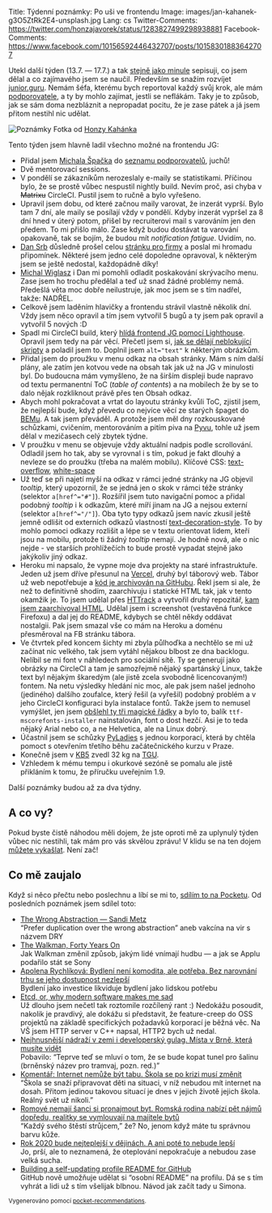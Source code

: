 Title: Týdenní poznámky: Po uši ve frontendu
Image: images/jan-kahanek-g3O5ZtRk2E4-unsplash.jpg
Lang: cs
Twitter-Comments: https://twitter.com/honzajavorek/status/1283827499298938881
Facebook-Comments: https://www.facebook.com/10156592446432707/posts/10158301883642707


Utekl další týden (13.7. — 17.7.) a tak [stejně jako minule]({filename}/2020-07-10_tydenni-poznamky-novy-cenik-menu-vizitky.md) sepisuji, co jsem dělal a co zajímavého jsem se naučil. Především se snažím rozvíjet [junior.guru](https://junior.guru/). Nemám šéfa, kterému bych reportoval každý svůj krok, ale mám [podporovatele](https://junior.guru/donate/), a ty by mohlo zajímat, jestli se neflákám. Taky je to způsob, jak se sám doma nezbláznit a nepropadat pocitu, že je zase pátek a já jsem přitom nestihl nic udělat.

![Poznámky]({static}/images/jan-kahanek-g3O5ZtRk2E4-unsplash.jpg)
Fotka od [Honzy Kahánka](https://unsplash.com/@honza_kahanek)


Tento týden jsem hlavně ladil všechno možné na frontendu JG:

- Přidal jsem [Michala Špačka](https://www.michalspacek.cz/) do [seznamu podporovatelů](https://junior.guru/donate/#sponsors), juchů!
- Dvě mentorovací sessions.
- V pondělí se zákazníkům nerozeslaly e-maily se statistikami. Příčinou bylo, že se prostě vůbec nespustil nightly build. Nevím proč, asi chyba v ~~Matrixu~~ CircleCI. Pustil jsem to ručně a bylo vyřešeno.
- Upravil jsem dobu, od které začnou maily varovat, že inzerát vyprší. Bylo tam 7 dní, ale maily se posílají vždy v pondělí. Kdyby inzerát vypršel za 8 dní hned v úterý potom, přišel by recruiterovi mail s varováním jen den předem. To mi přišlo málo. Zase když budou dostávat ta varování opakovaně, tak se bojím, že budou mít _notification fatigue_. Uvidím, no.
- [Dan Srb](https://coreskill.tech/) důsledně prošel celou [stránku pro firmy](https://junior.guru/hire-juniors/) a poslal mi hromadu připomínek. Některé jsem jedno celé dopoledne opravoval, k některým jsem se ještě nedostal, každopádně díky!
- [Michal Wiglasz](https://twitter.com/kacer/status/1281662611352887302) i Dan mi pomohli odladit poskakování skrývacího menu. Zase jsem ho trochu předělal a teď už snad žádné problémy nemá. Předešlá věta moc dobře neilustruje, jak moc jsem se s tím nadřel, takže: NADŘEL.
- Celkově jsem laděním hlavičky a frontendu strávil vlastně několik dní. Vždy jsem něco opravil a tím jsem vytvořil 5 bugů a ty jsem pak opravil a vytvořil 5 nových :D
- Spadl mi CircleCI build, který [hlídá frontend JG pomocí Lighthouse]({filename}/2020-05-11_monitoring-performance-with-lighthouse-and-circleci.md). Opravil jsem tedy na pár věcí. Přečetl jsem si, [jak se dělají neblokující skripty](https://www.vzhurudolu.cz/prirucka/html-script) a poladil jsem to. Doplnil jsem `alt="text"` k některým obrázkům.
- Přidal jsem do proužku v menu odkaz na obsah stránky. Mám s ním další plány, ale zatím jen kotvou vede na obsah tak jak už na JG v minulosti byl. Do budoucna mám vymyšleno, že na širším displeji bude napravo od textu permanentní ToC (_table of contents_) a na mobilech že by se to dalo nějak rozkliknout právě přes ten Obsah odkaz.
- Abych mohl pokračovat a vrtat do layoutu stránky kvůli ToC, zjistil jsem, že nejlepší bude, když převedu co nejvíce věcí ze starých špaget do [BEMu](https://www.vzhurudolu.cz/prirucka/bem). A tak jsem převáděl. A protože jsem měl dny rozkouskované schůzkami, cvičením, mentorováním a pitím piva na [Pyvu](https://pyvo.cz/praha-pyvo/), tohle už jsem dělal v mezičasech celý zbytek týdne.
- V proužku v menu se objevuje vždy aktuální nadpis podle scrollování. Odladil jsem ho tak, aby se vyrovnal i s tím, pokud je fakt dlouhý a nevleze se do proužku (třeba na malém mobilu). Klíčové CSS: [text-overflow](https://developer.mozilla.org/en-US/docs/Web/CSS/text-overflow), [white-space](https://developer.mozilla.org/en-US/docs/Web/CSS/white-space)
- Už teď se při najetí myší na odkaz v rámci jedné stránky na JG objevil _tooltip_, který upozornil, že se jedná jen o skok v rámci téže stránky (selektor `a[href^="#"]`). Rozšířil jsem tuto navigační pomoc a přidal podobný _tooltip_ i k odkazům, které míří jinam na JG a nejsou externí (selektor `a[href^="/"]`). Oba tyto typy odkazů jsem navíc zkusil ještě jemně odlišit od externích odkazů vlastností [text-decoration-style](https://developer.mozilla.org/en-US/docs/Web/CSS/text-decoration-style). To by mohlo pomoci odkazy rozlišit a lépe se v textu orientovat lidem, kteří jsou na mobilu, protože ti žádný _tooltip_ nemají. Je hodně nová, ale o nic nejde - ve starších prohlížečích to bude prostě vypadat stejně jako jakýkoliv jiný odkaz.
- Heroku mi napsalo, že vypne moje dva projekty na staré infrastruktuře. Jeden už jsem dříve přesunul na [Vercel](https://vercel.com/), druhý byl táborový web. Tábor už web nepotřebuje a [kód je archivován na GitHubu](https://github.com/taborprekvapeni/taborprekvapeni.cz). Řekl jsem si ale, že než to definitivně shodím, zaarchivuju i statické HTML tak, jak v tento okamžik je. To jsem udělal přes [HTTrack](https://www.httrack.com/) a vytvořil druhý repozitář, [kam jsem zaarchivoval HTML](https://github.com/taborprekvapeni/taborprekvapeni.cz-static). Udělal jsem i screenshot (vestavěná funkce Firefoxu) a dal jej do README, kdybych se chtěl někdy oddávat nostalgii. Pak jsem smazal vše co mám na Heroku a doménu přesměroval na FB stránku tábora.
- Ve čtvrtek před koncem šichty mi zbyla půlhoďka a nechtělo se mi už začínat nic velkého, tak jsem vytáhl nějakou blbost ze dna backlogu. Nelíbil se mi font v náhledech pro sociální sítě. Ty se generují jako obrázky na CircleCI a tam je samozřejmě nějaký spartánský Linux, takže text byl nějakým škaredým (ale jistě zcela svobodně licencovaným!) fontem. Na netu výsledky hledání nic moc, ale pak jsem našel jednoho (jediného) dalšího zoufalce, který řešil (a vyřešil) podobný problém a v jeho CircleCI konfiguraci byla instalace fontů. Takže jsem to nemusel vymýšlet, jen jsem [obšlehl ty tři magické řádky](https://github.com/honzajavorek/junior.guru/commit/1d024b969a3f7cc1b059973c111b055153a721a1) a bylo to, balík `ttf-mscorefonts-installer` nainstalován, font o dost hezčí. Asi je to teda nějaký Arial nebo co, a ne Helvetica, ale na Linux dobrý.
- Účastnil jsem se schůzky [PyLadies](https://pyladies.cz/) s jednou korporací, která by chtěla pomoct s otevřením třetího běhu začátečnického kurzu v Praze.
- Konečně jsem v [KB5](https://www.kb5.cz/) zvedl 32 kg na [TGU](https://duckduckgo.com/?t=ffab&q=turkish+get+up&iax=images&ia=images).
- Vzhledem k mému tempu i okurkové sezóně se pomalu ale jistě přikláním k tomu, že příručku uveřejním 1.9.

Další poznámky budou až za dva týdny.


## A co vy?

Pokud byste čistě náhodou měli dojem, že jste oproti mě za uplynulý týden vůbec nic nestihli, tak mám pro vás skvělou zprávu! V klidu se na ten dojem [můžete vykašlat]({filename}/2020-06-04_neni-to-zavod.md). Není zač!


## Co mě zaujalo

Když si něco přečtu nebo poslechnu a líbí se mi to, [sdílím to na Pocketu](https://getpocket.com/@honzajavorek). Od posledních poznámek jsem sdílel toto:

- [The Wrong Abstraction — Sandi Metz](https://getpocket.com/redirect?&url=https%3A%2F%2Fwww.sandimetz.com%2Fblog%2F2016%2F1%2F20%2Fthe-wrong-abstraction&h=ff8cd670b060982729fe25a5cf29eeb94b6587a2acac17fb94f6012136dddb66)<br>“Prefer duplication over the wrong abstraction” aneb vakcína na vir s názvem DRY
- [The Walkman, Forty Years On](https://getpocket.com/redirect?&url=https%3A%2F%2Fwww.newyorker.com%2Fculture%2Fcultural-comment%2Fthe-walkman-forty-years-on&h=603a266d392c1848aa9cc8d025d0d8dea41446adfb1ced8bb54aaf4d3d3aaa6b)<br>Jak Walkman změnil způsob, jakým lidé vnímají hudbu — a jak se Applu podařilo stát se Sony
- [Apolena Rychlíková: Bydlení není komodita, ale potřeba. Bez narovnání trhu se jeho dostupnost nezlepší](https://getpocket.com/redirect?&url=https%3A%2F%2Ft.co%2FCTkvLndfY3%3Fssr%3Dtrue&h=9fb1ad4746f951abb5df893ae98aa55f09f3d18675e280fd8dde626ede1191a7)<br>Bydlení jako investice likviduje bydlení jako lidskou potřebu
- [Etcd, or, why modern software makes me sad](https://getpocket.com/redirect?&url=https%3A%2F%2Fwww.roguelazer.com%2F2020%2F07%2Fetcd-or-why-modern-software-makes-me-sad%2F&h=1561bc0afbf23f987c49409c510f37accd2a363284df6405ec162a48aab6f985)<br>Už dlouho jsem nečetl tak roztomile rozčílený rant :) Nedokážu posoudit, nakolik je pravdivý, ale dokážu si představit, že feature-creep do OSS projektů na základě specifických požadavků korporací je běžná věc. Na VŠ jsem HTTP server v C++ napsal, HTTP2 bych už nedal.
- [Nejhnusnější nádraží v zemi i developerský gulag. Místa v Brně, která musíte vidět](https://getpocket.com/redirect?&url=https%3A%2F%2Fmagazin.aktualne.cz%2Fcestovani%2Fjsou-mesta-ktera-jsou-zajimava-vsim-a-pak-je-brno-novy-pruvo%2Fr%7E4621042ac4e611ea8972ac1f6b220ee8%2F%3Futm_term%3DAutofeed%26utm_medium%3DSocial%26utm_source%3DTwitter%23Echobox%3D1594786106&h=f650a7658df2c66a2d4d7ea36a2f0548cd4dfb5df5a1b36f6632322cc41a6f00)<br>Pobavilo: “Teprve teď se mluví o tom, že se bude kopat tunel pro šalinu (brněnský název pro tramvaj, pozn. red.)”
- [Komentář: Internet nemůže být tabu. Škola se po krizi musí změnit](https://getpocket.com/redirect?&url=https%3A%2F%2Fwww.seznamzpravy.cz%2Fclanek%2Fkomentar-internet-nemuze-byt-tabu-skola-se-po-krizi-musi-zmenit-112615&h=8ce8ed02958ad879c8993a20aca7092ae37ed2fa5e033fb9f93042dcc1b41c19)<br>“Škola se snaží připravovat děti na situaci, v níž nebudou mít internet na dosah. Přitom jedinou takovou situací je dnes v jejich životě jejich škola. Reálný svět už nikoli.”
- [Romové nemají šanci si pronajmout byt. Romská rodina nabízí pět nájmů dopředu, realitky se vymlouvají na majitele bytů](https://getpocket.com/redirect?&url=http%3A%2F%2Fwww.romea.cz%2Fcz%2Fzpravodajstvi%2Fdomaci%2Fromove-nemaji-sanci-si-pronajmout-byt.romska-rodina-nabizi-pet-najmu-dopredu-realitky-se-vymlouvaji-na-majitele-bytu&h=75cc256ab5631e10a16332f11aa1ea67df4f15d82c13d28f47909531c5168cb5)<br>“Každý svého štěstí strůjcem,” že? No, jenom když máte tu správnou barvu kůže.
- [Rok 2020 bude nejteplejší v dějinách. A ani poté to nebude lepší](https://getpocket.com/redirect?&url=https%3A%2F%2Fwww.seznamzpravy.cz%2Fclanek%2Frok-2020-bude-nejteplejsi-v-dejinach-a-ani-pote-to-nebude-lepsi-111707&h=08a9663ee7a6abd8e9834a623f106e2eef4afa764fca12b4e669cdc0c1f562ca)<br>Jo, prší, ale to neznamená, že oteplování nepokračuje a nebudou zase velká sucha.
- [Building a self-updating profile README for GitHub](https://getpocket.com/redirect?&url=https%3A%2F%2Fsimonwillison.net%2F2020%2FJul%2F10%2Fself-updating-profile-readme%2F&h=84258ec9f12ef1aa72c33db9592e23ffc089d8b4fcccc362c561ec7f4edef2e5)<br>GitHub nově umožňuje udělat si “osobní README” na profilu. Dá se s tím vyhrát a lidi už s tím všelijak blbnou. Návod jak začít tady u Simona.

<small>Vygenerováno pomocí <a href="https://pypi.org/project/pocket-recommendations/">pocket-recommendations</a>.</small>
